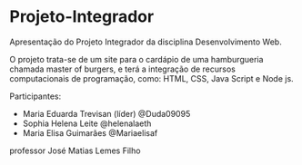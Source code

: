 # Projeto-Integrador

Apresentação do Projeto Integrador da disciplina Desenvolvimento Web.

O projeto trata-se de um site para o cardápio de uma hamburgueria chamada master of burgers, e terá a integração de recursos computacionais de programação, como: HTML, CSS, Java Script e Node js.

Participantes:

- Maria Eduarda Trevisan (líder) @Duda09095
- Sophia Helena Leite @helenalaeth
- Maria Elisa Guimarães @Mariaelisaf

professor José Matias Lemes Filho

